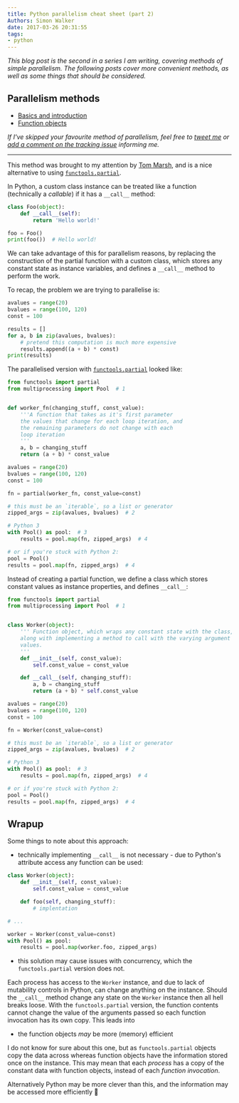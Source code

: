 ```yaml
---
title: Python parallelism cheat sheet (part 2)
Authors: Simon Walker
date: 2017-03-26 20:31:55
tags:
- python
---
```


_This blog post is the second in a series I am writing, covering methods of simple parallelism. The following posts cover more convenient methods, as well as some things that should be considered._

## Parallelism methods

* [Basics and introduction](/blog/2017/01/10/python-parallelism-cheat-sheet/)
* [Function objects](/blog/2017/03/26/python-parallelism-cheat-sheet-part-2/)

_If I've skipped your favourite method of parallelism, feel free to [tweet me](https://twitter.com/srwalker101) or [add a comment on the tracking issue](https://github.com/mindriot101/mindriot101.github.io/issues/2) informing me._

---

This method was brought to my attention by [Tom Marsh][1], and is a nice alternative to using [`functools.partial`][2].

In Python, a custom class instance can be treated like a function (technically a _callable_) if it has a `__call__` method:

```python
class Foo(object):
    def __call__(self):
        return 'Hello world!'

foo = Foo()
print(foo())  # Hello world!
```

We can take advantage of this for parallelism reasons, by replacing the construction of the partial function with a custom class, which stores any constant state as instance variables, and defines a `__call__` method to perform the work.

To recap, the problem we are trying to parallelise is:

```python
avalues = range(20)
bvalues = range(100, 120)
const = 100

results = []
for a, b in zip(avalues, bvalues):
    # pretend this computation is much more expensive
    results.append((a + b) * const)
print(results)
```

The parallelised version with [`functools.partial`][2] looked like:

```python
from functools import partial
from multiprocessing import Pool  # 1


def worker_fn(changing_stuff, const_value):
    '''A function that takes as it's first parameter
    the values that change for each loop iteration, and
    the remaining parameters do not change with each
    loop iteration
    '''
    a, b = changing_stuff
    return (a + b) * const_value

avalues = range(20)
bvalues = range(100, 120)
const = 100

fn = partial(worker_fn, const_value=const)

# this must be an `iterable`, so a list or generator
zipped_args = zip(avalues, bvalues)  # 2

# Python 3
with Pool() as pool:  # 3
    results = pool.map(fn, zipped_args)  # 4

# or if you're stuck with Python 2:
pool = Pool()
results = pool.map(fn, zipped_args)  # 4
```

Instead of creating a partial function, we define a class which stores constant values as instance properties, and defines `__call__`:


```python
from functools import partial
from multiprocessing import Pool  # 1


class Worker(object):
    ''' Function object, which wraps any constant state with the class,
    along with implementing a method to call with the varying argument
    values.
    '''
    def __init__(self, const_value):
        self.const_value = const_value

    def __call__(self, changing_stuff):
        a, b = changing_stuff
        return (a + b) * self.const_value

avalues = range(20)
bvalues = range(100, 120)
const = 100

fn = Worker(const_value=const)

# this must be an `iterable`, so a list or generator
zipped_args = zip(avalues, bvalues)  # 2

# Python 3
with Pool() as pool:  # 3
    results = pool.map(fn, zipped_args)  # 4

# or if you're stuck with Python 2:
pool = Pool()
results = pool.map(fn, zipped_args)  # 4
```

## Wrapup

Some things to note about this approach:

* technically implementing `__call__` is not necessary - due to Python's attribute access any function can be used:

```python
class Worker(object):
    def __init__(self, const_value):
        self.const_value = const_value

    def foo(self, changing_stuff):
        # implentation

# ...

worker = Worker(const_value=const)
with Pool() as pool:
    results = pool.map(worker.foo, zipped_args)
```

* this solution may cause issues with concurrency, which the `functools.partial` version does not.

Each process has access to the `Worker` instance, and due to lack of mutability controls in Python, can change anything on the instance. Should the `__call__` method change any state on the `Worker` instance then all hell breaks loose. With the `functools.partial` version, the function contents cannot change the value of the arguments passed so each function invocation has its own copy. This leads into

* the function objects _may_ be more (memory) efficient

I do not know for sure about this one, but as `functools.partial` objects copy the data across whereas function objects have the information stored once on the instance. This may mean that each _process_ has a copy of the constant data with function objects, instead of each _function invocation_.

Alternatively Python may be more clever than this, and the information may be accessed more efficiently 🤷

[1]: https://www2.warwick.ac.uk/fac/sci/physics/research/astro/people/marsh/
[2]: https://docs.python.org/3/library/functools.html#functools.partial
